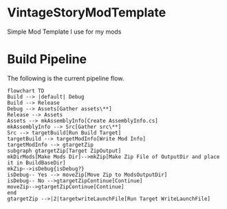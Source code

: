 # VintageStoryModTemplate
Simple Mod Template I use for my mods

# Build Pipeline
The following is the current pipeline flow.
```mermaid
flowchart TD
Build --> |default| Debug
Build --> Release
Debug --> Assets[Gather assets\**]
Release --> Assets
Assets --> mkAssemblyInfo[Create AssemblyInfo.cs]
mkAssemblyInfo --> Src[Gather src\**]
Src --> targetBuild[Run Build Target]
targetBuild --> targetModInfo[Write Mod Info]
targetModInfo --> gtargetZip
subgraph gtargetZip[Target ZipOutput]
mkDirMods[Make Mods Dir]-->mkZip[Make Zip File of OutputDir and place it in BuildBaseDir]
mkZip-->isDebug{isDebug?}
isDebug-- Yes --> moveZip[Move Zip to ModsOutputDir]
isDebug-- No -->gtargetZipContinue[Continue]
moveZip-->gtargetZipContinue[Continue]
end
gtargetZip -->|2|targetwriteLaunchFile[Run Target WriteLaunchFile]
```